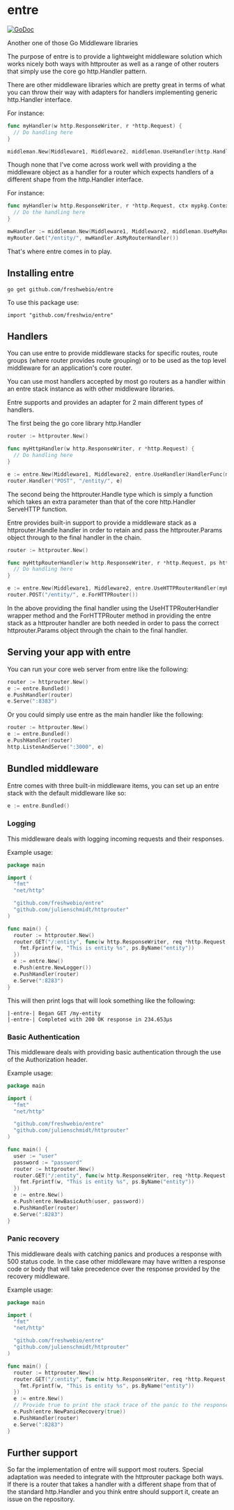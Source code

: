 # entre
[![GoDoc](https://godoc.org/github.com/freshwebio/entre?status.svg)](http://godoc.org/github.com/freshwebio/entre)

Another one of those Go Middleware libraries

The purpose of entre is to provide a lightweight middleware solution which works nicely both ways with
httprouter as well as a range of other routers that simply use the core go http.Handler pattern.

There are other middleware libraries which are pretty great in terms of what you can throw their way with adapters
for handlers implementing generic http.Handler interface.

For instance:
``` go
func myHandler(w http.ResponseWriter, r *http.Request) {
  // Do handling here
}

middleman.New(Middleware1, Middleware2, middleman.UseHandler(http.HandlerFunc(myHandler)))
```

Though none that I've come across work well with providing a the middleware object as a handler for a router which expects handlers of a different shape from the http.Handler interface.

For instance:
``` go
func myHandler(w http.ResponseWriter, r *http.Request, ctx mypkg.Context, params mypkg.Params) {
  // Do the handling here
}

mwHandler := middleman.New(Middleware1, Middleware2, middleman.UseMyRouterHandler(myHandler))
myRouter.Get("/entity/", mwHandler.AsMyRouterHandler())
```

That's where entre comes in to play.

## Installing entre
```
go get github.com/freshwebio/entre
```
To use this package use:
```
import "github.com/freshwio/entre"
```

## Handlers

You can use entre to provide middleware stacks for specific routes, route groups (where router provides route grouping) or to be used
as the top level middleware for an application's core router.

You can use most handlers accepted by most go routers as a handler within an entre stack instance
as with other middleware libraries.

Entre supports and provides an adapter for 2 main different types of handlers.

The first being the go core library http.Handler
``` go
router := httprouter.New()

func myHttpHandler(w http.ResponseWriter, r *http.Request) {
  // Do handling here
}

e := entre.New(Middleware1, Middleware2, entre.UseHandler(HandlerFunc(myHttpHandler)))
router.Handler("POST", "/entity/", e)
```

The second being the httprouter.Handle type which is simply a function which takes an extra parameter
than that of the core http.Handler ServeHTTP function.

Entre provides built-in support to provide a middleware stack as a httprouter.Handle handler in order to
retain and pass the httprouter.Params object through to the final handler in the chain.

``` go
router := httprouter.New()

func myHttpRouterHandler(w http.ResponseWriter, r *http.Request, ps httprouter.Params) {
  // Do handling here
}

e := entre.New(Middleware1, Middleware2, entre.UseHTTPRouterHandler(myHttpRouterHandler))
router.POST("/entity/", e.ForHTTPRouter())
```

In the above providing the final handler using the UseHTTPRouterHandler wrapper method
and the ForHTTPRouter method in providing the entre stack as a httprouter handler are both needed
in order to pass the correct httprouter.Params object through the chain to the final handler.

## Serving your app with entre

You can run your core web server from entre like the following:
``` go
router := httprouter.New()
e := entre.Bundled()
e.PushHandler(router)
e.Serve(":8383")
```

Or you could simply use entre as the main handler like the following:
``` go
router := httprouter.New()
e := entre.Bundled()
e.PushHandler(router)
http.ListenAndServe(":3000", e)
```
## Bundled middleware
Entre comes with three built-in middleware items, you can set up an entre stack
with the default middleware like so:
``` go
e := entre.Bundled()
```
### Logging
This middleware deals with logging incoming requests and their responses.

Example usage:
``` go
package main

import (
  "fmt"
  "net/http"

  "github.com/freshwebio/entre"
  "github.com/julienschmidt/httprouter"
)

func main() {
  router := httprouter.New()
  router.GET("/:entity", func(w http.ResponseWriter, req *http.Request, ps httprouter.Params) {
    fmt.Fprintf(w, "This is entity %s", ps.ByName("entity"))
  })
  e := entre.New()
  e.Push(entre.NewLogger())
  e.PushHandler(router)
  e.Serve(":8283")
}
```
This will then print logs that will look something like the following:
```
|-entre-| Began GET /my-entity
|-entre-| Completed with 200 OK response in 234.653µs
```
### Basic Authentication
This middleware deals with providing basic authentication through
the use of the Authorization header.

Example usage:
``` go
package main

import (
  "fmt"
  "net/http"

  "github.com/freshwebio/entre"
  "github.com/julienschmidt/httprouter"
)

func main() {
  user := "user"
  password := "password"
  router := httprouter.New()
  router.GET("/:entity", func(w http.ResponseWriter, req *http.Request, ps httprouter.Params) {
    fmt.Fprintf(w, "This is entity %s", ps.ByName("entity"))
  })
  e := entre.New()
  e.Push(entre.NewBasicAuth(user, password))
  e.PushHandler(router)
  e.Serve(":8283")
}
```
### Panic recovery
This middleware deals with catching panics and produces a response with 500 status code.
In the case other middleware may have written a response code or body that will take precedence
over the response provided by the recovery middleware.

Example usage:
``` go
package main

import (
  "fmt"
  "net/http"

  "github.com/freshwebio/entre"
  "github.com/julienschmidt/httprouter"
)

func main() {
  router := httprouter.New()
  router.GET("/:entity", func(w http.ResponseWriter, req *http.Request, ps httprouter.Params) {
    fmt.Fprintf(w, "This is entity %s", ps.ByName("entity"))
  })
  e := entre.New()
  // Provide true to print the stack trace of the panic to the response or false otherwise.
  e.Push(entre.NewPanicRecovery(true))
  e.PushHandler(router)
  e.Serve(":8283")
}
```
## Further support
So far the implementation of entre will support most routers.
Special adaptation was needed to integrate with the httprouter package both ways.
If there is a router that takes a handler with a different shape from that of the standard http.Handler
and you think entre should support it, create an issue on the repository.

